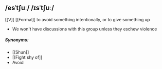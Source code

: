 ## /esˈtʃuː/ /ɪsˈtʃuː/ 
[[V]]  [[Formal]]
to avoid something intentionally, or to give something up 

- We won't have discussions with this group unless they eschew violence

##### Synonyms:
- [[Shun]]
- [[Fight shy of]]
- Avoid